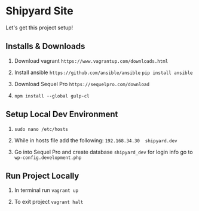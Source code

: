 # Shipyard Site

Let's get this project setup!

## Installs & Downloads

1. Download vagrant `https://www.vagrantup.com/downloads.html`

2. Install ansible `https://github.com/ansible/ansible`  `pip install ansible`

4. Download Sequel Pro `https://sequelpro.com/download`

3. `npm install --global gulp-cl`

## Setup Local Dev Environment 

1. `sudo nano /etc/hosts`

2. While in hosts file add the following: `192.168.34.30  shipyard.dev`

3. Go into Sequel Pro and create database `shipyard_dev` for login info go to `wp-config.development.php`

## Run Project Locally 

1. In terminal run `vagrant up` 

2. To exit project `vagrant halt`
